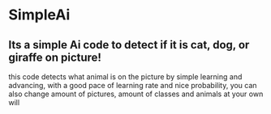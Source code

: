 # SimpleAi
## Its a simple Ai code to detect if it is cat, dog, or giraffe on picture!

this code detects what animal is on the picture by simple learning and advancing, with a good pace of learning rate and nice probability, you can also change amount of pictures, amount of classes and animals at your own will
